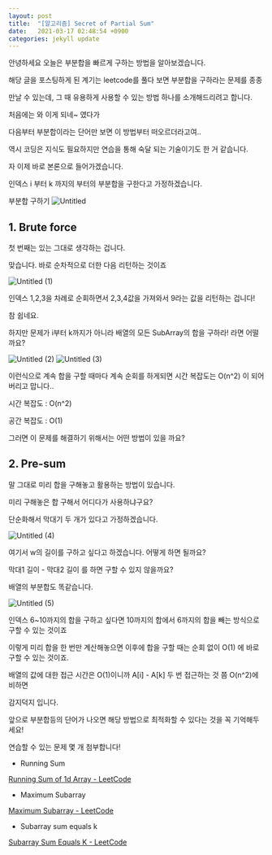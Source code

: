 ```yaml
---
layout: post
title:  "[알고리즘] Secret of Partial Sum"
date:   2021-03-17 02:48:54 +0900
categories: jekyll update
---
```


안녕하세요 오늘은 부분합을 빠르게 구하는 방법을 알아보겠습니다.

해당 글을 포스팅하게 된 계기는 leetcode를 풀다 보면 부분합을 구하라는 문제를 종종

만날 수 있는데, 그 때 유용하게 사용할 수 있는 방법 하나를 소개해드리려고 합니다.

처음에는 와 이게 되네~ 였다가

다음부터 부분합이라는 단어만 보면 이 방법부터 떠오르더라고여.. 

역시 코딩은 지식도 필요하지만 연습을 통해 숙달 되는 기술이기도 한 거 같습니다.

자 이제 바로 본론으로 들어가겠습니다.

인덱스 i 부터 k 까지의 부터의 부분합을 구한다고 가정하겠습니다.

부분합 구하기
![Untitled](https://user-images.githubusercontent.com/22024761/111404599-6181f500-8712-11eb-80e7-c2ec4ba95df8.png)

## 1. Brute force

첫 번째는 있는 그대로 생각하는 겁니다.

맞습니다. 바로 순차적으로 더한 다음 리턴하는 것이죠

![Untitled (1)](https://user-images.githubusercontent.com/22024761/111404600-62b32200-8712-11eb-82ae-06107510d8f7.png)

인덱스 1,2,3을 차례로 순회하면서 2,3,4값을 가져와서 9라는 값을 리턴하는 겁니다!

참 쉽네요. 

하지만 문제가 i부터 k까지가 아니라 배열의 모든 SubArray의 합을 구하라! 라면 어떨까요?

![Untitled (2)](https://user-images.githubusercontent.com/22024761/111404601-634bb880-8712-11eb-91ef-5f21a1828c64.png)
![Untitled (3)](https://user-images.githubusercontent.com/22024761/111404605-634bb880-8712-11eb-97ce-325245c23c13.png)

이런식으로 계속 합을 구할 때마다 계속 순회를 하게되면 시간 복잡도는 O(n^2) 이 되어버리고 맙니다..

시간 복잡도 : O(n^2) 

공간 복잡도 : O(1)

그러면 이 문제를 해결하기 위해서는 어떤 방법이 있을 까요?

## 2. Pre-sum

말 그대로 미리 합을 구해놓고 활용하는 방법이 있습니다.

미리 구해놓은 합 구해서 어디다가 사용하냐구요?

단순화해서 막대기 두 개가 있다고 가정하겠습니다.

![Untitled (4)](https://user-images.githubusercontent.com/22024761/111404606-63e44f00-8712-11eb-9e7e-d2c7f073bfa8.png)

여기서 w의 길이를 구하고 싶다고 하겠습니다. 어떻게 하면 될까요?

막대1 길이 - 막대2 길이 를 하면 구할 수 있지 않을까요?

배열의 부분합도 똑같습니다.

![Untitled (5)](https://user-images.githubusercontent.com/22024761/111404608-63e44f00-8712-11eb-9cf5-d347dd3db1a7.png)

인덱스 6~10까지의 합을 구하고 싶다면 10까지의 합에서 6까지의 합을 빼는 방식으로 구할 수 있는 것이죠

이렇게 미리 합을 한 번만 계산해놓으면 이후에 합을 구할 때는 순회 없이 O(1) 에 바로 구할 수 있는 것이죠.

배열의 값에 대한 접근 시간은 O(1)이니까 A[i] - A[k] 두 번 접근하는 것 쯤 O(n^2)에 비하면

감지덕지 입니다.

앞으로 부분합등의 단어가 나오면 해당 방법으로 최적화할 수 있다는 것을 꼭 기억해두세요!

연습할 수 있는 문제 몇 개 첨부합니다!

- Running Sum

[Running Sum of 1d Array - LeetCode](https://leetcode.com/problems/running-sum-of-1d-array/)

- Maximum Subarray

[Maximum Subarray - LeetCode](https://leetcode.com/problems/maximum-subarray/)

- Subarray sum equals k

[Subarray Sum Equals K - LeetCode](https://leetcode.com/problems/subarray-sum-equals-k/)

